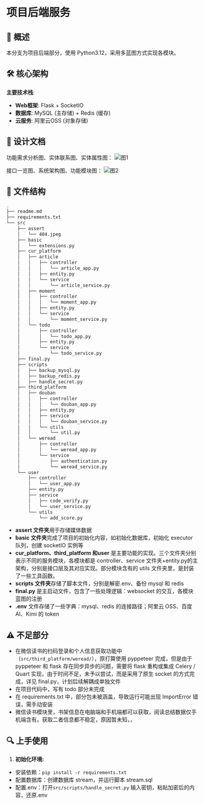 # 项目后端服务

## 📍 概述
本分支为项目后端部分，使用 Python3.12，采用多蓝图方式实现各模块。

## 🛠 核心架构
**主要技术栈**:
- **Web框架**: Flask + SocketIO
- **数据库**: MySQL (主存储) + Redis (缓存)
- **云服务**: 阿里云OSS (对象存储)

## 📝 设计文档

功能需求分析图、实体联系图、实体属性图：
![图1](../backend-dev/src/assert/img1.png)

接口一览图、系统架构图、功能模块图：
![图2](../backend-dev/src/assert/img2.png)

## 📁 文件结构
```bash
.
├── readme.md
├── requirements.txt
└── src
    ├── assert
    │   └── 404.jpeg
    ├── basic
    │   └── extensions.py
    ├── cur_platform
    │   ├── article
    │   │   ├── controller
    │   │   │   └── article_app.py 
    │   │   ├── entity.py
    │   │   └── service
    │   │       └── article_service.py
    │   ├── moment
    │   │   ├── controller
    │   │   │   └── moment_app.py
    │   │   ├── entity.py
    │   │   └── service
    │   │       └── moment_service.py
    │   └── todo
    │       ├── controller
    │       │   └── todo_app.py
    │       ├── entity.py
    │       └── service
    │           └── todo_service.py
    ├── final.py
    ├── scripts
    │   ├── backup_mysql.py
    │   ├── backup_redis.py
    │   ├── handle_secret.py 
    ├── third_platform
    │   ├── douban
    │   │   ├── controller
    │   │   │   └── douban_app.py
    │   │   ├── entity.py
    │   │   ├── service
    │   │   │   └── douban_service.py
    │   │   └── utils
    │   │       └── util.py
    │   └── weread
    │       ├── controller
    │       │   └── weread_app.py
    │       └── service
    │           ├── authentication.py
    │           └── weread_service.py
    └── user
        ├── controller
        │   └── user_app.py
        ├── entity.py
        ├── service
        │   ├── code_verify.py
        │   └── user_service.py
        └── utils
            └── add_score.py     
```
- **assert 文件夹**用于存储媒体数据
- **basic 文件夹**完成了项目的初始化内容，如初始化数据库，初始化 executor 队列，创建 socketIO 实例等
- **cur_platform、third_platform 和user** 是主要功能的实现。三个文件夹分别表示不同的服务模块，各模块都是 controller、service 文件夹+entity.py的主架构，分别是接口层及其对应实现。部分模块含有的 utils 文件夹里，是封装了一些工具函数。
- **scripts 文件夹**存储了脚本文件，分别是解密.env、备份 mysql 和 redis
- **final.py** 是主启动文件，包含了一些处理逻辑：websocket 的交互，各模块蓝图的注册
- **.env** 文件存储了一些字典：mysql、redis 的连接路径；阿里云 OSS、百度 AI、Kimi 的 token

## ⚠️ 不足部分

- 在微信读书的扫码登录和个人信息获取功能中（``src/third_platform/weread/``），原打算使用 pyppeteer 完成，但是由于 pyppeteer 和 flask 存在同步异步的问题，需要将 flask 重构或集成 Celery / Quart 实现，由于时间不足，未予以尝试，而是采用了原生 socket 的方式完成，详见 final.py，计划后续解耦成单独文件
- 在项目代码中，写有 todo 部分未完成
- 在 requirements.txt 中，部分包未被涵盖，导致运行可能出现 ImportError 错误，需手动安装
- 微信读书模块里，书架信息在电脑端和手机端都可以获取，阅读总结数据仅手机端含有。获取二者信息都不稳定，原因暂未知，，

## 🔍 上手使用
1. **初始化环境:**
- 安装依赖：``pip install -r requirements.txt``
- 配置数据库：创建数据库 stream，并运行脚本 stream.sql 
- 配置.env：打开``src/scripts/handle_secret.py`` 输入密钥，粘贴加密后的内容，还原.env
